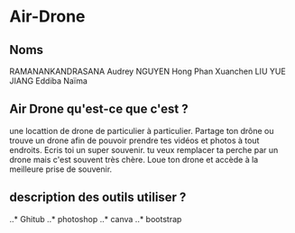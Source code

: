 # Air-Drone
## Noms
RAMANANKANDRASANA Audrey
NGUYEN Hong Phan
Xuanchen LIU
YUE JIANG
Eddiba Naïma
## Air Drone qu'est-ce que c'est ?
une locattion de drone de particulier à particulier. Partage ton drône ou trouve un drone afin de pouvoir prendre tes vidéos et photos à tout endroits. Ecris toi un super souvenir. tu veux remplacer ta perche par un drone mais c'est souvent très chère. Loue ton drone et accède à la meilleure prise de souvenir.
## description des outils utiliser ?
..* Ghitub
..* photoshop
..* canva
..* bootstrap
